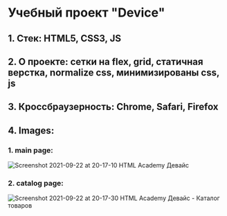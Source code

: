 # Учебный проект "Device"

## 1. Стек: HTML5, CSS3, JS
## 2. О проекте: сетки на flex, grid, статичная верстка, normalize css, минимизированы css, js
## 3. Кроссбраузерность: Chrome, Safari, Firefox

## 4. Images:
### 1. main page: 
![Screenshot 2021-09-22 at 20-17-10 HTML Academy Девайс](https://user-images.githubusercontent.com/56030631/134392156-eff3b468-5fa5-411b-9d02-8fe9562e09a6.png)
### 2. catalog page: 
![Screenshot 2021-09-22 at 20-17-30 HTML Academy Девайс - Каталог товаров](https://user-images.githubusercontent.com/56030631/134392191-ff07eb65-bf5a-4545-bc37-64270fa8beb8.png)
